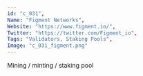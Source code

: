 ```yaml
--- 
id: "c_031", 
Name: "Figment Networks", 
Website: "https://www.figment.io/", 
Twitter: "https://twitter.com/Figment_io", 
Tags: "Validators, Staking Pools", 
Image: "c_031_figment.png" 
--- 
```

<!--lang:en--> 
Mining / minting / staking pool
<!--lang:es--] 
Mining / minting / staking pool
<!--lang:de--] 
Mining / minting / staking pool
<!--lang:fr--] 
Mining / minting / staking pool
<!--lang:pl--] 
Mining / minting / staking pool
<!--lang:pt--] 
Mining / minting / staking pool
[!--lang:*--> 
